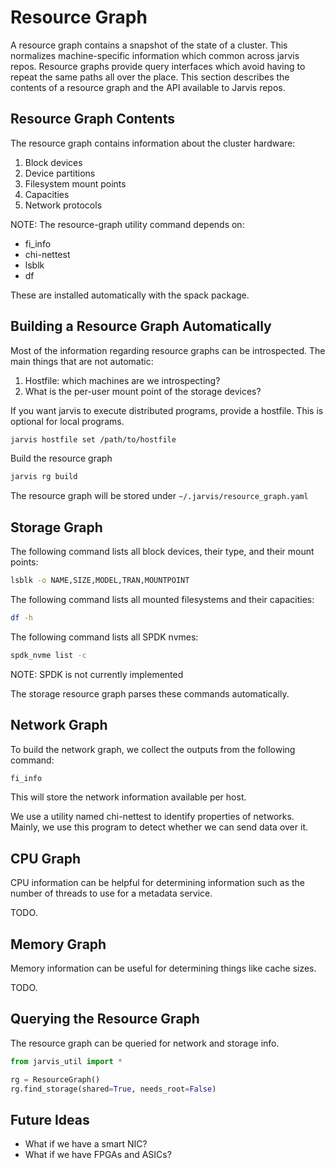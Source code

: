 # Resource Graph

A resource graph contains a snapshot of the state of a cluster. This
normalizes machine-specific information which common across jarvis
repos. Resource graphs provide query interfaces which avoid having to
repeat the same paths all over the place. This section describes the
contents of a resource graph and the API available to Jarvis repos.

## Resource Graph Contents

The resource graph contains information about the cluster hardware:

1. Block devices
2. Device partitions
3. Filesystem mount points
4. Capacities
5. Network protocols

NOTE: The resource-graph utility command depends on:

- fi_info
- chi-nettest
- lsblk
- df

These are installed automatically with the spack package.

## Building a Resource Graph Automatically

Most of the information regarding resource graphs can be introspected.
The main things that are not automatic:

1. Hostfile: which machines are we introspecting?
2. What is the per-user mount point of the storage devices?

If you want jarvis to execute distributed programs, provide a hostfile.
This is optional for local programs.

```bash
jarvis hostfile set /path/to/hostfile
```

Build the resource graph

```bash
jarvis rg build
```

The resource graph will be stored under `~/.jarvis/resource_graph.yaml`

## Storage Graph

The following command lists all block devices, their type, and their mount points:

```bash
lsblk -o NAME,SIZE,MODEL,TRAN,MOUNTPOINT
```

The following command lists all mounted filesystems and their capacities:

```bash
df -h
```

The following command lists all SPDK nvmes:

```bash
spdk_nvme list -c
```

NOTE: SPDK is not currently implemented

The storage resource graph parses these commands automatically.

## Network Graph

To build the network graph, we collect the outputs from the following command:

```bash
fi_info
```

This will store the network information available per host.

We use a utility named chi-nettest to identify properties of networks. Mainly,
we use this program to detect whether we can send data over it.

## CPU Graph

CPU information can be helpful for determining information such as the number
of threads to use for a metadata service.

TODO.

## Memory Graph

Memory information can be useful for determining things like cache sizes.

TODO.

## Querying the Resource Graph

The resource graph can be queried for network and storage info.

```python
from jarvis_util import *

rg = ResourceGraph()
rg.find_storage(shared=True, needs_root=False)
```

## Future Ideas

- What if we have a smart NIC?
- What if we have FPGAs and ASICs?
